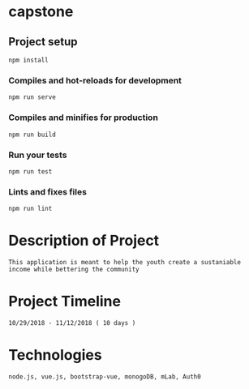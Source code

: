 # capstone

## Project setup
```
npm install
```

### Compiles and hot-reloads for development
```
npm run serve
```

### Compiles and minifies for production
```
npm run build
```

### Run your tests
```
npm run test
```

### Lints and fixes files
```
npm run lint
```
# Description of Project
```
This application is meant to help the youth create a sustaniable income while bettering the community
```
# Project Timeline
```
10/29/2018 - 11/12/2018 ( 10 days )
```
# Technologies 
```
node.js, vue.js, bootstrap-vue, monogoDB, mLab, Auth0
```
